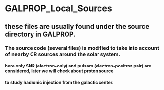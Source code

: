 # GALPROP_Local_Sources
## these files are usually found under the source directory in GALPROP. 
### The source code (several files) is modified to take into account of nearby CR sources around the solar system. 
#### here only SNR (electron-only) and pulsars (electron-positron pair) are considered, later we will check about proton source 
#### to study hadronic injection from the galactic center.  
